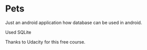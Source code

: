 # Pets

Just an android application how database can be used in android.

Used SQLite

Thanks to Udacity for this free course.

